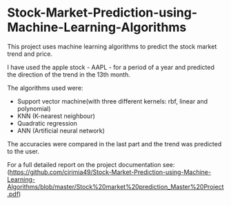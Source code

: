 # Stock-Market-Prediction-using-Machine-Learning-Algorithms

This project uses machine learning algorithms to predict the stock market trend and price. 

I have used the apple stock - AAPL - for a period of a year and predicted the direction of the trend in the 13th month.

The algorithms used were: 
- Support vector machine(with three different kernels: rbf, linear and polynomial)
- KNN (K-nearest neighbour)
- Quadratic regression
- ANN (Artificial neural network)

The accuracies were compared in the last part and the trend was predicted to the user.

For a full detailed report on the project documentation see:
(https://github.com/cirimia49/Stock-Market-Prediction-using-Machine-Learning-Algorithms/blob/master/Stock%20market%20prediction_Master%20Project.pdf)
